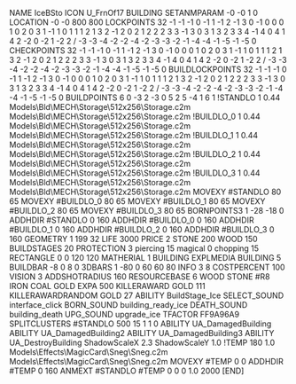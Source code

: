 NAME IceBSto
ICON U_FrnOf17
BUILDING
SETANMPARAM -0 -0 1 0
LOCATION -0 -0 800 800
LOCKPOINTS       32 -1 -1 -1 0 -1 1 -1 2 -1 3 0 -1 0 0 0 1 0 2 0 3 1 -1 1 0 1 1 1 2 1 3 2 -1 2 0 2 1 2 2 2 3 3 -1 3 0 3 1 3 2 3 3 4 -1 4 0 4 1 4 2 -2 0 -2 1 -2 2  /  -3 -3 -4 -2 -2 -4 -2 -3 -3 -2 -1 -4 -4 -1 -5 -1 -5 0
CHECKPOINTS      32 -1 -1 -1 0 -1 1 -1 2 -1 3 0 -1 0 0 0 1 0 2 0 3 1 -1 1 0 1 1 1 2 1 3 2 -1 2 0 2 1 2 2 2 3 3 -1 3 0 3 1 3 2 3 3 4 -1 4 0 4 1 4 2 -2 0 -2 1 -2 2  /  -3 -3 -4 -2 -2 -4 -2 -3 -3 -2 -1 -4 -4 -1 -5 -1 -5 0
BUILDLOCKPOINTS  32 -1 -1 -1 0 -1 1 -1 2 -1 3 0 -1 0 0 0 1 0 2 0 3 1 -1 1 0 1 1 1 2 1 3 2 -1 2 0 2 1 2 2 2 3 3 -1 3 0 3 1 3 2 3 3 4 -1 4 0 4 1 4 2 -2 0 -2 1 -2 2  /  -3 -3 -4 -2 -2 -4 -2 -3 -3 -2 -1 -4 -4 -1 -5 -1 -5 0
BUILDPOINTS      6 0 -3  2 -3 0 5 2 5 -4 1 6 1 
!STANDLO      1 0.44 Models\Bld\MECH\Storage\512x256\Storage.c2m Models\Bld\MECH\Storage\512x256\Storage.c2m
!BUILDLO_0    1 0.44 Models\Bld\MECH\Storage\512x256\Storage.c2m Models\Bld\MECH\Storage\512x256\Storage.c2m
!BUILDLO_1    1 0.44 Models\Bld\MECH\Storage\512x256\Storage.c2m Models\Bld\MECH\Storage\512x256\Storage.c2m
!BUILDLO_2    1 0.44 Models\Bld\MECH\Storage\512x256\Storage.c2m Models\Bld\MECH\Storage\512x256\Storage.c2m
!BUILDLO_3    1 0.44 Models\Bld\MECH\Storage\512x256\Storage.c2m Models\Bld\MECH\Storage\512x256\Storage.c2m
MOVEXY #STANDLO   80 65
MOVEXY #BUILDLO_0 80 65
MOVEXY #BUILDLO_1 80 65
MOVEXY #BUILDLO_2 80 65
MOVEXY #BUILDLO_3 80 65
BORNPOINTS3 1  -28 -18 0
ADDHDIR #STANDLO 0 160
ADDHDIR #BUILDLO_0 0 160
ADDHDIR #BUILDLO_1 0 160
ADDHDIR #BUILDLO_2 0 160
ADDHDIR #BUILDLO_3 0 160
GEOMETRY 1 199 32
LIFE     3000
PRICE 2 STONE 200 WOOD 150
BUILDSTAGES 20
PROTECTION 3 piercing 15 magical 0 chopping 15
RECTANGLE    0 0 120 120
MATHERIAL 1 BUILDING
EXPLMEDIA BUILDING 5
BUILDBAR    -8 0 8 0 
3DBARS 1 -80 0 60 60 80
INFO 3 8
COSTPERCENT 100
VISION 3
ADDSHOTRADIUS 160
RESOURCEBASE 6 WOOD STONE #R8 IRON COAL GOLD
EXPA 500
KILLERAWARD             GOLD 111
KILLERAWARDRANDOM       GOLD 27
ABILITY BuildStage_Ice
SELECT_SOUND interface_click
BORN_SOUND building_ready_ice
DEATH_SOUND building_death
UPG_SOUND upgrade_ice
TFACTOR FF9A96A9
SPLITCLUSTERS #STANDLO 500 15 1 1 0
ABILITY UA_DamagedBuilding
ABILITY UA_DamagedBuilding2
ABILITY UA_DamagedBuilding3
ABILITY UA_DestroyBuilding
ShadowScaleX 2.3
ShadowScaleY 1.0
!TEMP 180 1.0 Models\Effects\MagicCard\Sneg\Sneg.c2m Models\Effects\MagicCard\Sneg\Sneg.c2m
MOVEXY  #TEMP 0 0
ADDHDIR #TEMP 0 160
ANMEXT #STANDLO #TEMP 0 0 0 1.0 2000
[END]

